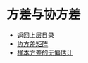 # 方差与协方差

* [返回上层目录](../statistics.md)
* [协方差矩阵](covariance-matrix/covariance-matrix.md)
* [样本方差的无偏估计](sample-variance-unbiased-estimate/sample-variance-unbiased-estimate.md)

